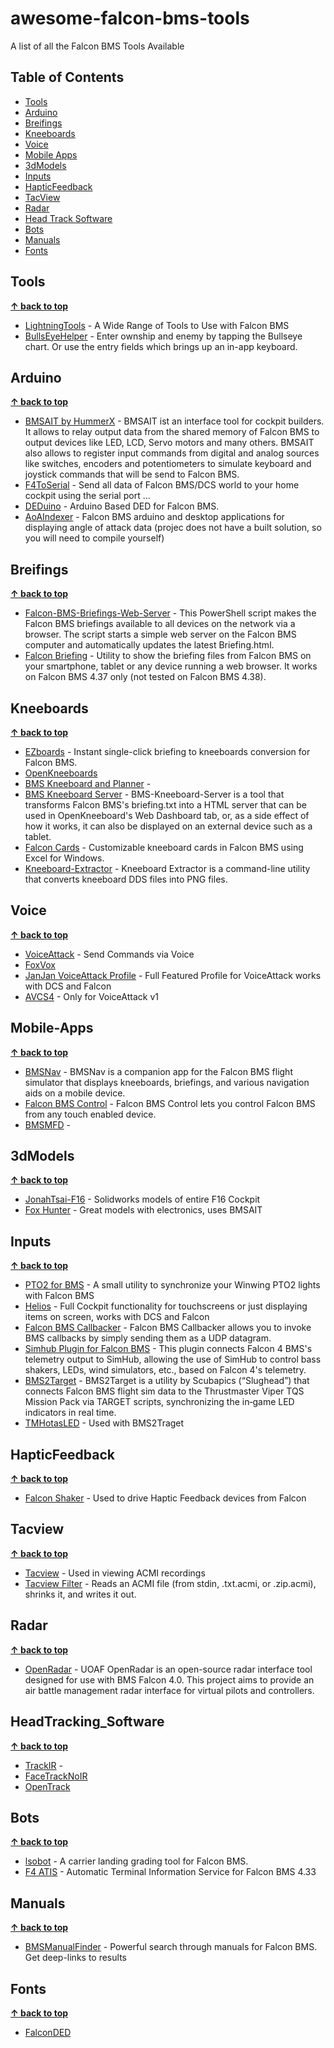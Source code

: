 # awesome-falcon-bms-tools
A list of all the Falcon BMS Tools Available

## Table of Contents

- [Tools](#tools)
- [Arduino](#arduino)
- [Breifings](#breifings)
- [Kneeboards](#kneeboards)
- [Voice](#voice)
- [Mobile Apps](#mobile-apps)
- [3dModels](#3dmodels)
- [Inputs](#inputs)
- [HapticFeedback](#hapticfeedback)
- [TacView](#tacview)
- [Radar](#radar)
- [Head Track Software](#headtracking_software)
- [Bots](#bots)
- [Manuals](#manuals)
- [Fonts](#fonts)

## Tools 
**[↑ back to top](#awesome-falcon-bms-tools)**
- [LightningTools](https://github.com/lightningviper/lightningstools) - A Wide Range of Tools to Use with Falcon BMS
- [BullsEyeHelper](https://github.com/JBoysen1/BullsEyeHelper) - Enter ownship and enemy by tapping the Bullseye chart. Or use the entry fields which brings up an in-app keyboard.



## Arduino
**[↑ back to top](#awesome-falcon-bms-tools)**
- [BMSAIT by HummerX](https://github.com/HummerX/BMSAIT) - BMSAIT ist an interface tool for cockpit builders. It allows to relay output data from the shared memory of Falcon BMS to output devices like LED, LCD, Servo motors and many others. BMSAIT also allows to register input commands from digital and analog sources like switches, encoders and potentiometers to simulate keyboard and joystick commands that will be send to Falcon BMS.
- [F4ToSerial](https://f4toserial.com/) - Send all data of Falcon BMS/DCS world to your home cockpit using the serial port ...
- [DEDuino](https://github.com/uriba107/deduino) - Arduino Based DED for Falcon BMS.
- [AoAIndexer](https://github.com/LMino/AoAIndexer) - Falcon BMS arduino and desktop applications for displaying angle of attack data (projec does not have a built solution, so you will need to compile yourself)

## Breifings
**[↑ back to top](#awesome-falcon-bms-tools)**
- [Falcon-BMS-Briefings-Web-Server](https://github.com/MilKris666/Falcon-BMS-Briefings-Web-Server) - This PowerShell script makes the Falcon BMS briefings available to all devices on the network via a browser. The script starts a simple web server on the Falcon BMS computer and automatically updates the latest Briefing.html.
- [Falcon Briefing](https://github.com/dglava/falcon-briefing) - Utility to show the briefing files from Falcon BMS on your smartphone, tablet or any device running a web browser. It works on Falcon BMS 4.37 only (not tested on Falcon BMS 4.38).

## Kneeboards
**[↑ back to top](#awesome-falcon-bms-tools)**
- [EZboards](https://forum.falcon-bms.com/topic/19901/ezboards-generate-kneeboards-flights-comms-stpts-weather-from-briefings) - Instant single-click briefing to kneeboards conversion for Falcon BMS.
- [OpenKneeboards](https://openkneeboard.com/)
- [BMS Kneeboard and Planner](https://github.com/evansmj/BMS-Kneeboard-and-Planner) -
- [BMS Kneeboard Server](https://github.com/AviiNL/bms-kneeboard-server) - BMS-Kneeboard-Server is a tool that transforms Falcon BMS's briefing.txt into a HTML server that can be used in OpenKneeboard's Web Dashboard tab, or, as a side effect of how it works, it can also be displayed on an external device such as a tablet.
- [Falcon Cards](https://github.com/avan069/falconcards) - Customizable kneeboard cards in Falcon BMS using Excel for Windows.
- [Kneeboard-Extractor](https://github.com/root0fall/kneeboard-extractor) - Kneeboard Extractor is a command-line utility that converts kneeboard DDS files into PNG files.


## Voice
**[↑ back to top](#awesome-falcon-bms-tools)**
- [VoiceAttack](https://voiceattack.com/) - Send Commands via Voice
- [FoxVox](https://foxster.itch.io/foxvox/devlog/855162/foxvox-update-v30)
- [JanJan VoiceAttack Profile](https://forum.voiceattack.com/smf/index.php?topic=3891.0) - Full Featured Profile for VoiceAttack works with DCS and Falcon
- [AVCS4](https://veterans-gaming.com/files/file/35-avcs4-voice-control-radios-for-falcon-bms/) - Only for VoiceAttack v1

## Mobile-Apps
**[↑ back to top](#awesome-falcon-bms-tools)**
- [BMSNav](https://rsedev.net/bmsnav/) - BMSNav is a companion app for the Falcon BMS flight simulator that displays kneeboards, briefings, and various navigation aids on a mobile device.
- [Falcon BMS Control](https://kungfoo.github.io/falcon-bms-control/) - Falcon BMS Control lets you control Falcon BMS from any touch enabled device.
- [BMSMFD](https://github.com/JBoysen1/BMSMFD) - 

## 3dModels
**[↑ back to top](#awesome-falcon-bms-tools)**
- [JonahTsai-F16](https://github.com/JonahTsai/F16) - Solidworks models of entire F16 Cockpit
- [Fox Hunter](https://www.printables.com/@riccardoland_1626907/collections/2295948) - Great models with electronics, uses BMSAIT

## Inputs
**[↑ back to top](#awesome-falcon-bms-tools)**
- [PTO2 for BMS](https://github.com/ExoLightFR/PTO2-for-BMS) - A small utility to synchronize your Winwing PTO2 lights with Falcon BMS
- [Helios](https://github.com/HeliosVirtualCockpit/Helios) - Full Cockpit functionality for touchscreens or just displaying items on screen, works with DCS and Falcon
- [Falcon BMS Callbacker](https://github.com/kungfoo/falcon-bms-callbacker) - Falcon BMS Callbacker allows you to invoke BMS callbacks by simply sending them as a UDP datagram.
- [Simhub Plugin for Falcon BMS](https://github.com/RobGeada/falcon-bms-simhub-plugin) - This plugin connects Falcon 4 BMS's telemetry output to SimHub, allowing the use of SimHub to control bass shakers, LEDs, wind simulators, etc., based on Falcon 4's telemetry.
- [BMS2Target](https://github.com/iknowkungfutoo/BMS2Target) - BMS2Target is a utility by Scubapics (“Slughead”) that connects Falcon BMS flight sim data to the Thrustmaster Viper TQS Mission Pack via TARGET scripts, synchronizing the in‑game LED indicators in real time.
- [TMHotasLED](https://github.com/iknowkungfutoo/TMHotasLEDSync) - Used with BMS2Traget

## HapticFeedback
**[↑ back to top](#awesome-falcon-bms-tools)**
- [Falcon Shaker](https://github.com/MC-Deedle/FalconShaker) - Used to drive Haptic Feedback devices from Falcon

## Tacview
**[↑ back to top](#awesome-falcon-bms-tools)**
- [Tacview](https://www.tacview.net/product/about/en/) - Used in viewing ACMI recordings 
- [Tacview Filter](https://github.com/UOAF/tacview-filter) - Reads an ACMI file (from stdin, .txt.acmi, or .zip.acmi), shrinks it, and writes it out.

## Radar
**[↑ back to top](#awesome-falcon-bms-tools)**
- [OpenRadar](https://github.com/UOAF/OpenRadar) - UOAF OpenRadar is an open-source radar interface tool designed for use with BMS Falcon 4.0. This project aims to provide an air battle management radar interface for virtual pilots and controllers. 

## HeadTracking_Software
**[↑ back to top](#awesome-falcon-bms-tools)**
- [TrackIR](https://www.trackir.com/) - 
- [FaceTrackNoIR](FaceTrackNoIR)
- [OpenTrack](https://github.com/opentrack/opentrack)

## Bots
**[↑ back to top](#awesome-falcon-bms-tools)**
- [lsobot](https://github.com/candera/lsobot) - A carrier landing grading tool for Falcon BMS.
- [F4 ATIS](https://github.com/Blu3wolf/F4-ATIS) - Automatic Terminal Information Service for Falcon BMS 4.33

## Manuals
**[↑ back to top](#awesome-falcon-bms-tools)**
- [BMSManualFinder](https://github.com/JBoysen1/BMSManualFinder) - Powerful search through manuals for Falcon BMS. Get deep-links to results

## Fonts
**[↑ back to top](#awesome-falcon-bms-tools)**
- [FalconDED](https://fontstruct.com/fontstructions/show/1014500/falconded)
